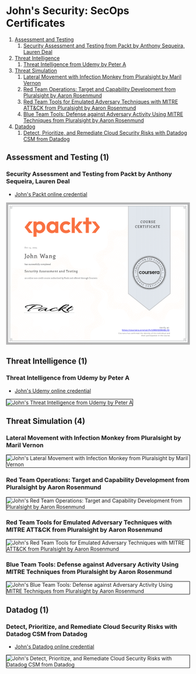 # John's Security: SecOps Certificates
1. [Assessment and Testing](#assessment-and-testing-1)
    1. [Security Assessment and Testing from Packt by Anthony Sequeira, Lauren Deal](#security-assessment-and-testing-from-packt-by-anthony-sequeira-lauren-deal)
1. [Threat Intelligence](#threat-intelligence-1)
    1. [Threat Intelligence from Udemy by Peter A](#threat-intelligence-from-udemy-by-peter-a)
1. [Threat Simulation](#threat-simulation-4)
    1. [Lateral Movement with Infection Monkey from Pluralsight by Maril Vernon](#lateral-movement-with-infection-monkey-from-pluralsight-by-maril-vernon)
    1. [Red Team Operations: Target and Capability Development from Pluralsight by Aaron Rosenmund](#red-team-operations-target-and-capability-development-from-pluralsight-by-aaron-rosenmund)
    1. [Red Team Tools for Emulated Adversary Techniques with MITRE ATT&CK from Pluralsight by Aaron Rosenmund](#red-team-tools-for-emulated-adversary-techniques-with-mitre-attck-from-pluralsight-by-aaron-rosenmund)
    1. [Blue Team Tools: Defense against Adversary Activity Using MITRE Techniques from Pluralsight by Aaron Rosenmund](#blue-team-tools-defense-against-adversary-activity-using-mitre-techniques-from-pluralsight-by-aaron-rosenmund)
1. [Datadog](#datadog-1)
    1. [Detect, Prioritize, and Remediate Cloud Security Risks with Datadog CSM from Datadog](#detect-prioritize-and-remediate-cloud-security-risks-with-datadog-csm-from-datadog)
## Assessment and Testing (1)
### Security Assessment and Testing from Packt by Anthony Sequeira, Lauren Deal
* [John's Packt online credential](https://coursera.org/verify/UW6HD0WABLYD)

![John's Security Assessment and Testing from Packt by Anthony Sequeira, Lauren Deal](cert_infosec_assessment_security-assessment-testing_packt_anthony-sequeira-lauren-deal_cert-UW6HD0WABLYD_2025-10-13.png)

## Threat Intelligence (1)
### Threat Intelligence from Udemy by Peter A
* [John's Udemy online credential](http://ude.my/UC-5de04873-4909-4caf-a157-645531882407)

<img src="../cert_securitysecops_threatintel_threat-intelligence_udemy_peter-a_cert-UC-5de04873-4909-4caf-a157-645531882407_2025-09-16.jpg" alt="John's Threat Intelligence from Udemy by Peter A" style="border:1px solid #000000" />

## Threat Simulation (4)
### Lateral Movement with Infection Monkey from Pluralsight by Maril Vernon

<img src="../cert_infosec_secops_lateral-movement-infection-monkey_pluralsight_maril-vernon_2025-10-12.png" alt="John's Lateral Movement with Infection Monkey from Pluralsight by Maril Vernon" style="border:1px solid #000000" />

### Red Team Operations: Target and Capability Development from Pluralsight by Aaron Rosenmund

<img src="../cert_infosec_redteam_red-team-operations-target-and-capability-development_pluralsight_aaron-rosenmund_2024-09-29.png" alt="John's Red Team Operations: Target and Capability Development from Pluralsight by Aaron Rosenmund" style="border:1px solid #000000" />

### Red Team Tools for Emulated Adversary Techniques with MITRE ATT&CK from Pluralsight by Aaron Rosenmund

<img src="../cert_appsec_secops_red-team-tools-for-emulated-adversary-techniques-with-mitre-attack_pluralsight_aaron-rosenmund_2024-06-17.png" alt="John's Red Team Tools for Emulated Adversary Techniques with MITRE ATT&CK from Pluralsight by Aaron Rosenmund" style="border:1px solid #000000" />

### Blue Team Tools: Defense against Adversary Activity Using MITRE Techniques from Pluralsight by Aaron Rosenmund

<img src="../cert_appsec_secops_blue-team-tools-defense-against-adversary-activity-using-mitre-techniques_pluralsight_aaron-rosenmund_2024-06-17.png" alt="John's Blue Team Tools: Defense against Adversary Activity Using MITRE Techniques from Pluralsight by Aaron Rosenmund" style="border:1px solid #000000" />

## Datadog (1)
### Detect, Prioritize, and Remediate Cloud Security Risks with Datadog CSM from Datadog
* [John's Datadog online credential](https://learn.datadoghq.com/certificates/jq29dawso1)

<img src="../cert_datadog_appsec_detect-prioritize-remediate-cloud-security-riskes-with-datadog-csm_datadog_cert-jq29dawso1_2024-07-10.jpg" alt="John's Detect, Prioritize, and Remediate Cloud Security Risks with Datadog CSM from Datadog" style="border:1px solid #000000" />

